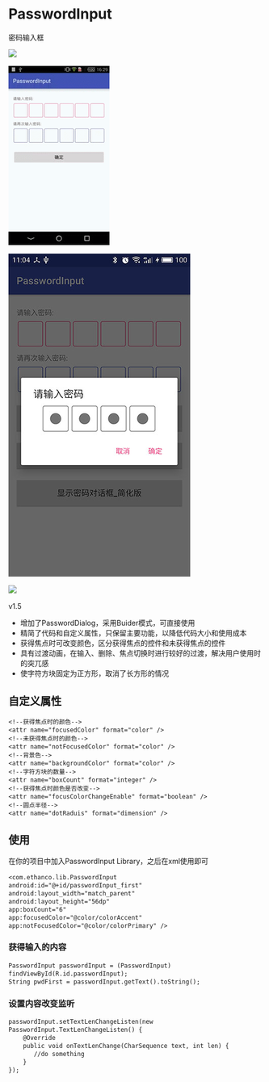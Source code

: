 # PasswordInput #
密码输入框    

![](http://i4.piimg.com/567571/1b0798bc3c3e3cca.gif)  

![](/passwordInput.gif)  

![](/PasswordDialog.jpg)

![](http://yotuku.cn/link?url=SJ5dc8HZg&tk_plan=free&tk_storage=tietuku&tk_vuid=0b1372f4-d75a-448f-b3c6-484b81b02b70&tk_time=2016111311)

v1.5
  
- 增加了PasswordDialog，采用Buider模式，可直接使用
- 精简了代码和自定义属性，只保留主要功能，以降低代码大小和使用成本
- 获得焦点时可改变颜色，区分获得焦点的控件和未获得焦点的控件
- 具有过渡动画，在输入、删除、焦点切换时进行较好的过渡，解决用户使用时的突兀感
- 使字符方块固定为正方形，取消了长方形的情况

## 自定义属性 ##

	<!--获得焦点时的颜色-->
    <attr name="focusedColor" format="color" />
    <!--未获得焦点时的颜色-->
    <attr name="notFocusedColor" format="color" />
    <!--背景色-->
    <attr name="backgroundColor" format="color" />
    <!--字符方块的数量-->
    <attr name="boxCount" format="integer" />
    <!--获得焦点时颜色是否改变-->
    <attr name="focusColorChangeEnable" format="boolean" />
    <!--圆点半径-->
    <attr name="dotRaduis" format="dimension" />

## 使用 ##

在你的项目中加入PasswordInput Library，之后在xml使用即可  
	
	<com.ethanco.lib.PasswordInput
    android:id="@+id/passwordInput_first"
    android:layout_width="match_parent"
    android:layout_height="56dp"
    app:boxCount="6"
    app:focusedColor="@color/colorAccent"
    app:notFocusedColor="@color/colorPrimary" />

### 获得输入的内容 ###

	PasswordInput passwordInput = (PasswordInput) findViewById(R.id.passwordInput);
	String pwdFirst = passwordInput.getText().toString();

### 设置内容改变监听 ###

    passwordInput.setTextLenChangeListen(new PasswordInput.TextLenChangeListen() {
        @Override
        public void onTextLenChange(CharSequence text, int len) {
           //do something
        }
    });